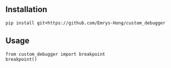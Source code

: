 ## Installation
```
pip install git+https://github.com/Emrys-Hong/custom_debugger
```
## Usage
```
from custom_debugger import breakpoint
breakpoint()
```
